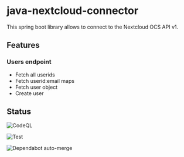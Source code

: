 # java-nextcloud-connector
This spring boot library allows to connect to the Nextcloud OCS API v1.

## Features
### Users endpoint
* Fetch all userids
* Fetch userid:email maps
* Fetch user object
* Create user

## Status

![CodeQL](https://github.com/derBobby/java-nextcloud-connector/actions/workflows/codeql.yml/badge.svg)

![Test](https://github.com/derBobby/java-nextcloud-connector/actions/workflows/test-and-publish.yml/badge.svg)

![Dependabot auto-merge](https://github.com/derBobby/java-nextcloud-connector/actions/workflows/dependabot-automerge.yml/badge.svg)

